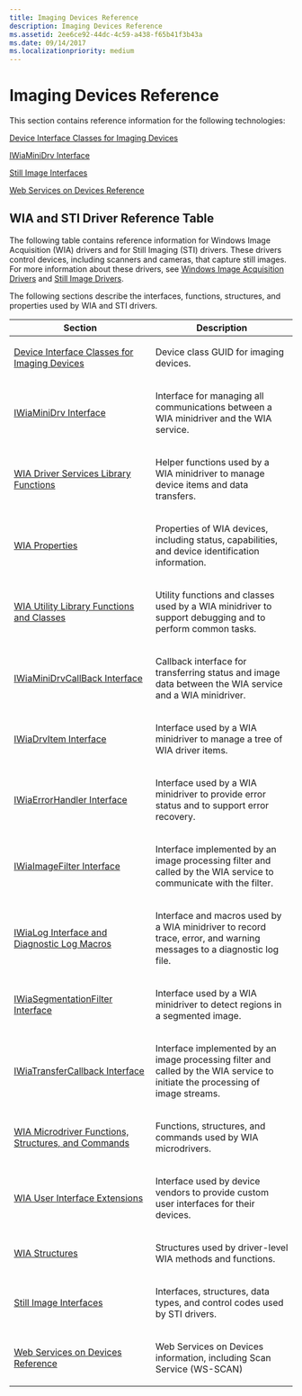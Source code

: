 ```yaml
---
title: Imaging Devices Reference
description: Imaging Devices Reference
ms.assetid: 2ee6ce92-44dc-4c59-a438-f65b41f3b43a
ms.date: 09/14/2017
ms.localizationpriority: medium
---
```


# Imaging Devices Reference

This section contains reference information for the following technologies:

[Device Interface Classes for Imaging Devices](device-interface-classes-for-imaging-devices.md)

[IWiaMiniDrv Interface](https://docs.microsoft.com/windows-hardware/drivers/ddi/wiamindr_lh/nn-wiamindr_lh-iwiaminidrv)

[Still Image Interfaces](https://docs.microsoft.com/windows-hardware/drivers/ddi/_image/index)

[Web Services on Devices Reference](https://docs.microsoft.com/windows-hardware/drivers/image/web-services-on-devices-reference)

## WIA and STI Driver Reference Table

The following table contains reference information for Windows Image Acquisition (WIA) drivers and for Still Imaging (STI) drivers. These drivers control devices, including scanners and cameras, that capture still images. For more information about these drivers, see [Windows Image Acquisition Drivers](https://docs.microsoft.com/windows-hardware/drivers/image/windows-image-acquisition-drivers) and [Still Image Drivers](https://docs.microsoft.com/windows-hardware/drivers/image/still-image-drivers).

The following sections describe the interfaces, functions, structures, and properties used by WIA and STI drivers.

<table>
<colgroup>
<col width="50%" />
<col width="50%" />
</colgroup>
<thead>
<tr class="header">
<th>Section</th>
<th>Description</th>
</tr>
</thead>
<tbody>
<tr class="odd">
<td><p><a href="device-interface-classes-for-imaging-devices.md" data-raw-source="[Device Interface Classes for Imaging Devices](device-interface-classes-for-imaging-devices.md)">Device Interface Classes for Imaging Devices</a></p></td>
<td><p>Device class GUID for imaging devices.</p></td>
</tr>
<tr class="even">
<td><p><a href="https://docs.microsoft.com/windows-hardware/drivers/ddi/wiamindr_lh/nn-wiamindr_lh-iwiaminidrv" data-raw-source="[IWiaMiniDrv Interface](https://docs.microsoft.com/windows-hardware/drivers/ddi/wiamindr_lh/nn-wiamindr_lh-iwiaminidrv)">IWiaMiniDrv Interface</a></p></td>
<td><p>Interface for managing all communications between a WIA minidriver and the WIA service.</p></td>
</tr>
<tr class="odd">
<td><p><a href="https://docs.microsoft.com/windows-hardware/drivers/ddi/wiamdef/index" data-raw-source="[WIA Driver Services Library Functions](https://docs.microsoft.com/windows-hardware/drivers/ddi/wiamdef/index)">WIA Driver Services Library Functions</a></p></td>
<td><p>Helper functions used by a WIA minidriver to manage device items and data transfers.</p></td>
</tr>
<tr class="even">
<td><p><a href="wia-properties.md" data-raw-source="[WIA Properties](wia-properties.md)">WIA Properties</a></p></td>
<td><p>Properties of WIA devices, including status, capabilities, and device identification information.</p></td>
</tr>
<tr class="odd">
<td><p><a href="https://docs.microsoft.com/windows-hardware/drivers/ddi/_image/index" data-raw-source="[WIA Utility Library Functions and Classes](https://docs.microsoft.com/windows-hardware/drivers/ddi/_image/index)">WIA Utility Library Functions and Classes</a></p></td>
<td><p>Utility functions and classes used by a WIA minidriver to support debugging and to perform common tasks.</p></td>
</tr>
<tr class="even">
<td><p><a href="https://docs.microsoft.com/windows-hardware/drivers/ddi/wiamindr_lh/nn-wiamindr_lh-iwiaminidrvcallback" data-raw-source="[IWiaMiniDrvCallBack Interface](https://docs.microsoft.com/windows-hardware/drivers/ddi/wiamindr_lh/nn-wiamindr_lh-iwiaminidrvcallback)">IWiaMiniDrvCallBack Interface</a></p></td>
<td><p>Callback interface for transferring status and image data between the WIA service and a WIA minidriver.</p></td>
</tr>
<tr class="odd">
<td><p><a href="https://docs.microsoft.com/windows-hardware/drivers/ddi/wiamindr_lh/nn-wiamindr_lh-iwiadrvitem" data-raw-source="[IWiaDrvItem Interface](https://docs.microsoft.com/windows-hardware/drivers/ddi/wiamindr_lh/nn-wiamindr_lh-iwiadrvitem)">IWiaDrvItem Interface</a></p></td>
<td><p>Interface used by a WIA minidriver to manage a tree of WIA driver items.</p></td>
</tr>
<tr class="even">
<td><p><a href="https://docs.microsoft.com/windows-hardware/drivers/ddi/wia_lh/nn-wia_lh-iwiaerrorhandler" data-raw-source="[IWiaErrorHandler Interface](https://docs.microsoft.com/windows-hardware/drivers/ddi/wia_lh/nn-wia_lh-iwiaerrorhandler)">IWiaErrorHandler Interface</a></p></td>
<td><p>Interface used by a WIA minidriver to provide error status and to support error recovery.</p></td>
</tr>
<tr class="odd">
<td><p><a href="https://docs.microsoft.com/windows-hardware/drivers/ddi/wia_lh/nn-wia_lh-iwiaimagefilter" data-raw-source="[IWiaImageFilter Interface](https://docs.microsoft.com/windows-hardware/drivers/ddi/wia_lh/nn-wia_lh-iwiaimagefilter)">IWiaImageFilter Interface</a></p></td>
<td><p>Interface implemented by an image processing filter and called by the WIA service to communicate with the filter.</p></td>
</tr>
<tr class="even">
<td><p><a href="https://docs.microsoft.com/windows-hardware/drivers/ddi/_image/index" data-raw-source="[IWiaLog Interface and Diagnostic Log Macros](https://docs.microsoft.com/windows-hardware/drivers/ddi/_image/index)">IWiaLog Interface and Diagnostic Log Macros</a></p></td>
<td><p>Interface and macros used by a WIA minidriver to record trace, error, and warning messages to a diagnostic log file.</p></td>
</tr>
<tr class="odd">
<td><p><a href="https://docs.microsoft.com/windows-hardware/drivers/ddi/wia_lh/nn-wia_lh-iwiasegmentationfilter" data-raw-source="[IWiaSegmentationFilter Interface](https://docs.microsoft.com/windows-hardware/drivers/ddi/wia_lh/nn-wia_lh-iwiasegmentationfilter)">IWiaSegmentationFilter Interface</a></p></td>
<td><p>Interface used by a WIA minidriver to detect regions in a segmented image.</p></td>
</tr>
<tr class="even">
<td><p><a href="https://docs.microsoft.com/windows-hardware/drivers/ddi/wia_lh/nn-wia_lh-iwiatransfercallback" data-raw-source="[IWiaTransferCallback Interface](https://docs.microsoft.com/windows-hardware/drivers/ddi/wia_lh/nn-wia_lh-iwiatransfercallback)">IWiaTransferCallback Interface</a></p></td>
<td><p>Interface implemented by an image processing filter and called by the WIA service to initiate the processing of image streams.</p></td>
</tr>
<tr class="odd">
<td><p><a href="https://docs.microsoft.com/windows-hardware/drivers/ddi/_image/index" data-raw-source="[WIA Microdriver Functions, Structures, and Commands](https://docs.microsoft.com/windows-hardware/drivers/ddi/_image/index)">WIA Microdriver Functions, Structures, and Commands</a></p></td>
<td><p>Functions, structures, and commands used by WIA microdrivers.</p></td>
</tr>
<tr class="even">
<td><p><a href="https://docs.microsoft.com/windows-hardware/drivers/ddi/wiadevd/index" data-raw-source="[WIA User Interface Extensions](https://docs.microsoft.com/windows-hardware/drivers/ddi/wiadevd/index)">WIA User Interface Extensions</a></p></td>
<td><p>Interface used by device vendors to provide custom user interfaces for their devices.</p></td>
</tr>
<tr class="odd">
<td><p><a href="https://docs.microsoft.com/windows-hardware/drivers/ddi/_image/index" data-raw-source="[WIA Structures](https://docs.microsoft.com/windows-hardware/drivers/ddi/_image/index)">WIA Structures</a></p></td>
<td><p>Structures used by driver-level WIA methods and functions.</p></td>
</tr>
<tr class="even">
<td><p><a href="https://docs.microsoft.com/windows-hardware/drivers/ddi/_image/index" data-raw-source="[Still Image Interfaces](https://docs.microsoft.com/windows-hardware/drivers/ddi/_image/index)">Still Image Interfaces</a></p></td>
<td><p>Interfaces, structures, data types, and control codes used by STI drivers.</p></td>
</tr>
<tr class="odd">
<td><p><a href="https://docs.microsoft.com/windows-hardware/drivers/image/scan-service--ws-scan--schema" data-raw-source="[Web Services on Devices Reference](https://docs.microsoft.com/windows-hardware/drivers/image/scan-service--ws-scan--schema)">Web Services on Devices Reference</a></p></td>
<td><p>Web Services on Devices information, including Scan Service (WS-SCAN)</p></td>
</tr>
</tbody>
</table>

 

 

 






